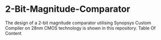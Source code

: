 # 2-Bit-Magnitude-Comparator
The design of a 2-bit magnitude comparator utilising Synopsys Custom Compiler on 28nm CMOS technology is shown in this repository.
Table Of Content
